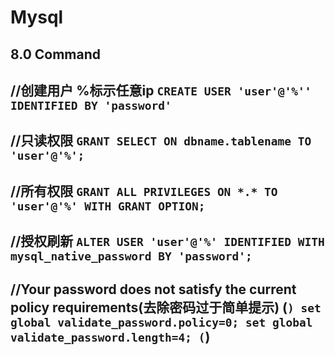 # Mysql

## 8.0 Command

//创建用户 %标示任意ip
`CREATE USER 'user'@'%'' IDENTIFIED BY 'password'`  
---
//只读权限
`GRANT SELECT ON dbname.tablename TO 'user'@'%';`
---
//所有权限
`GRANT ALL PRIVILEGES ON *.* TO 'user'@'%' WITH GRANT OPTION;`
---
//授权刷新
`ALTER USER 'user'@'%' IDENTIFIED WITH mysql_native_password BY 'password';`
---
//Your password does not satisfy the current policy requirements(去除密码过于简单提示)
(```)
set global validate_password.policy=0;
set global validate_password.length=4;
(```)
---

